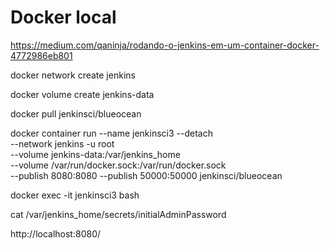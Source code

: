 # Docker local

https://medium.com/qaninja/rodando-o-jenkins-em-um-container-docker-4772986eb801

docker network create jenkins

docker volume create jenkins-data

docker pull jenkinsci/blueocean

docker container run --name jenkinsci3 --detach \
  --network jenkins -u root \
  --volume jenkins-data:/var/jenkins_home \
  --volume /var/run/docker.sock:/var/run/docker.sock \
  --publish 8080:8080 --publish 50000:50000 jenkinsci/blueocean

docker exec -it jenkinsci3 bash

cat /var/jenkins_home/secrets/initialAdminPassword


http://localhost:8080/